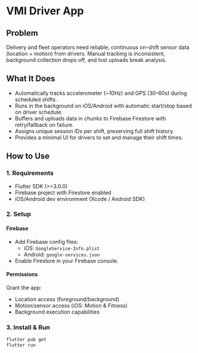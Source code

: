 # VMI Driver App

## Problem

Delivery and fleet operators need reliable, continuous on-shift sensor data (location + motion) from drivers. Manual tracking is inconsistent, background collection drops off, and lost uploads break analysis.

## What It Does

- Automatically tracks accelerometer (~10Hz) and GPS (30–60s) during scheduled shifts.
- Runs in the background on iOS/Android with automatic start/stop based on driver schedule.
- Buffers and uploads data in chunks to Firebase Firestore with retry/fallback on failure.
- Assigns unique session IDs per shift, preserving full shift history.
- Provides a minimal UI for drivers to set and manage their shift times.

## How to Use

### 1. Requirements
- Flutter SDK (>=3.0.0)
- Firebase project with Firestore enabled
- iOS/Android dev environment (Xcode / Android SDK)

### 2. Setup

#### Firebase
- Add Firebase config files:
  - iOS: `GoogleService-Info.plist`
  - Android: `google-services.json`
- Enable Firestore in your Firebase console.

#### Permissions
Grant the app:
- Location access (foreground/background)
- Motion/sensor access (iOS: Motion & Fitness)
- Background execution capabilities

### 3. Install & Run
```bash
flutter pub get
flutter run
